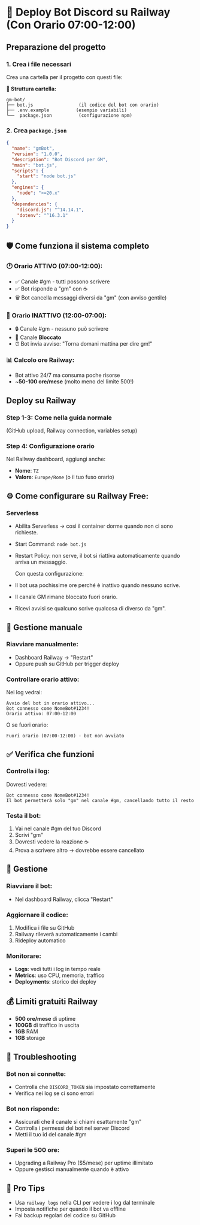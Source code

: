 # 🚀 Deploy Bot Discord su Railway (Con Orario 07:00-12:00)

## Preparazione del progetto

### 1. Crea i file necessari
Crea una cartella per il progetto con questi file:

**📁 Struttura cartella:**
```
gm-bot/
├── bot.js                 (il codice del bot con orario)
├── .env.example          (esempio variabili)
└──  package.json          (configurazione npm)

```

### 2. Crea `package.json`
```json
{
  "name": "gmBot",
  "version": "1.0.0",
  "description": "Bot Discord per GM",
  "main": "bot.js",
  "scripts": {
    "start": "node bot.js"
  },
  "engines": {
    "node": ">=20.x"
  },
  "dependencies": {
    "discord.js": "^14.14.1",
    "dotenv": "^16.3.1"
  }
}
```

## 🛡️ Come funziona il sistema completo

### 🕐 **Orario ATTIVO (07:00-12:00):**
- ✅ Canale #gm - tutti possono scrivere
- ✅ Bot risponde a "gm" con ☕
- 🗑️ Bot cancella messaggi diversi da "gm" (con avviso gentile)

### 🌙 **Orario INATTIVO (12:00-07:00):**  
- 🔒 Canale #gm - nessuno può scrivere
- 🚫 Canale **Bloccato**
- ⏰ Bot invia avviso: "Torna domani mattina per dire gm!"

### 📊 **Calcolo ore Railway:**
- Bot attivo 24/7 ma consuma poche risorse
- ~**50-100 ore/mese** (molto meno del limite 500!)

## Deploy su Railway

### Step 1-3: Come nella guida normale
(GitHub upload, Railway connection, variables setup)

### Step 4: Configurazione orario
Nel Railway dashboard, aggiungi anche:
- **Nome**: `TZ`
- **Valore**: `Europe/Rome` (o il tuo fuso orario)

## ⚙️ Come configurare su Railway Free:

### Serverless
- Abilita Serverless → così il container dorme quando non ci sono richieste.
- Start Command: `node bot.js`
- Restart Policy: non serve, il bot si riattiva automaticamente quando arriva un messaggio.
  
  Con questa configurazione:
- Il bot usa pochissime ore perché è inattivo quando nessuno scrive.
- Il canale GM rimane bloccato fuori orario.
- Ricevi avvisi se qualcuno scrive qualcosa di diverso da "gm".


## 🔧 Gestione manuale

### Riavviare manualmente:
- Dashboard Railway → "Restart"
- Oppure push su GitHub per trigger deploy

### Controllare orario attivo:
Nei log vedrai:
```
Avvio del bot in orario attivo...
Bot connesso come NomeBot#1234!
Orario attivo: 07:00-12:00
```

O se fuori orario:
```
Fuori orario (07:00-12:00) - bot non avviato
```

## ✅ Verifica che funzioni

### Controlla i log:
Dovresti vedere:
```
Bot connesso come NomeBot#1234!
Il bot permetterà solo "gm" nel canale #gm, cancellando tutto il resto
```

### Testa il bot:
1. Vai nel canale #gm del tuo Discord
2. Scrivi "gm"
3. Dovresti vedere la reazione ☕
4. Prova a scrivere altro → dovrebbe essere cancellato

## 🔧 Gestione

### Riavviare il bot:
- Nel dashboard Railway, clicca "Restart"

### Aggiornare il codice:
1. Modifica i file su GitHub
2. Railway rileverà automaticamente i cambi
3. Rideploy automatico

### Monitorare:
- **Logs**: vedi tutti i log in tempo reale
- **Metrics**: uso CPU, memoria, traffico
- **Deployments**: storico dei deploy

## 💰 Limiti gratuiti Railway
- **500 ore/mese** di uptime
- **100GB** di traffico in uscita
- **1GB** RAM
- **1GB** storage

## 🚨 Troubleshooting

### Bot non si connette:
- Controlla che `DISCORD_TOKEN` sia impostato correttamente
- Verifica nei log se ci sono errori

### Bot non risponde:
- Assicurati che il canale si chiami esattamente "gm"
- Controlla i permessi del bot nel server Discord
- Metti il tuo id del canale #gm 

### Superi le 500 ore:
- Upgrading a Railway Pro ($5/mese) per uptime illimitato
- Oppure gestisci manualmente quando è attivo

## 🎯 Pro Tips
- Usa `railway logs` nella CLI per vedere i log dal terminale
- Imposta notifiche per quando il bot va offline
- Fai backup regolari del codice su GitHub
